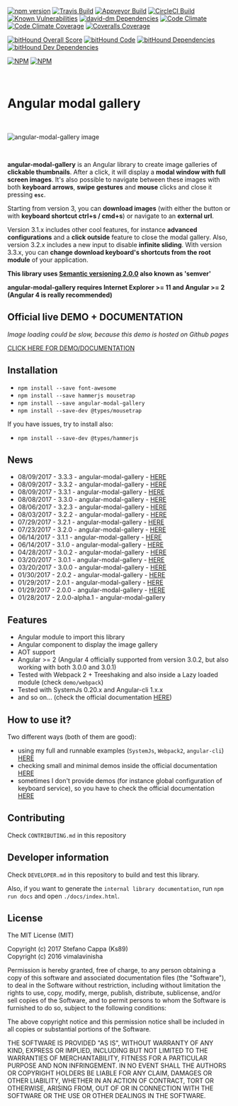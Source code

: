 [![npm version](https://badge.fury.io/js/angular-modal-gallery.svg)](https://badge.fury.io/js/angular-modal-gallery)   [![Travis Build](https://travis-ci.org/Ks89/angular-modal-gallery.svg?branch=master)](https://travis-ci.org/Ks89/angular-modal-gallery)   [![Appveyor Build](https://ci.appveyor.com/api/projects/status/ikp5qqr9aci2s0ae/branch/master?svg=true)](https://ci.appveyor.com/project/Ks89/angular-modal-gallery/branch/master)   [![CircleCI Build](https://circleci.com/gh/Ks89/angular-modal-gallery.svg?style=svg)](https://circleci.com/gh/Ks89/angular-modal-gallery)   [![Known Vulnerabilities](https://snyk.io/test/github/ks89/angular-modal-gallery/badge.svg)](https://snyk.io/test/github/ks89/angular-modal-gallery)   [![david-dm Dependencies](https://david-dm.org/Ks89/angular-modal-gallery.svg)](https://david-dm.org/Ks89/angular-modal-gallery)   [![Code Climate](https://codeclimate.com/github/Ks89/angular-modal-gallery/badges/gpa.svg)](https://codeclimate.com/github/Ks89/angular-modal-gallery)   [![Code Climate Coverage](https://codeclimate.com/github/Ks89/angular-modal-gallery/badges/coverage.svg)](https://codeclimate.com/github/Ks89/angular-modal-gallery/coverage)   [![Coveralls Coverage](https://coveralls.io/repos/github/Ks89/angular-modal-gallery/badge.svg?branch=master)](https://coveralls.io/github/Ks89/angular-modal-gallery?branch=master)

[![bitHound Overall Score](https://www.bithound.io/github/Ks89/angular-modal-gallery/badges/score.svg)](https://www.bithound.io/github/Ks89/angular-modal-gallery)   [![bitHound Code](https://www.bithound.io/github/Ks89/angular-modal-gallery/badges/code.svg)](https://www.bithound.io/github/Ks89/angular-modal-gallery)   [![bitHound Dependencies](https://www.bithound.io/github/Ks89/angular-modal-gallery/badges/dependencies.svg)](https://www.bithound.io/github/Ks89/angular-modal-gallery/master/dependencies/npm)   [![bitHound Dev Dependencies](https://www.bithound.io/github/Ks89/angular-modal-gallery/badges/devDependencies.svg)](https://www.bithound.io/github/Ks89/angular-modal-gallery/master/dependencies/npm)

[![NPM](https://nodei.co/npm/angular-modal-gallery.png?downloads=true&downloadRank=true&stars=true)](https://nodei.co/npm/angular-modal-gallery/)    [![NPM](https://nodei.co/npm-dl/angular-modal-gallery.png?months=9&height=3)](https://nodei.co/npm/angular-modal-gallery/)

<br>

# Angular modal gallery

<br>

![angular-modal-gallery image](https://cloud.githubusercontent.com/assets/6057207/24118289/8ade6952-0dad-11e7-829f-416a24891ce0.png)

<br>

**angular-modal-gallery** is an Angular library to create image galleries of **clickable thumbnails**. After a click, it will display a **modal window with full screen images**.
It's also possible to navigate between these images with both **keyboard arrows**, **swipe gestures** and **mouse** clicks and close it pressing **`esc`**.

Starting from version 3, you can **download images** (with either the button or with **keyboard shortcut ctrl+s / cmd+s**) or navigate to an **external url**.

Version 3.1.x includes other cool features, for instance **advanced configurations** and a **click outside** feature to close the modal gallery.
Also, version 3.2.x includes a new input to disable **infinite sliding**.
With version 3.3.x, you can **change download keyboard's shortcuts from the root module** of your application.


**This library uses [Semantic versioning 2.0.0](http://semver.org/) also known as 'semver'**

**angular-modal-gallery requires Internet Explorer >= 11 and Angular >= 2 (Angular 4 is really recommended)**


## **Official live DEMO + DOCUMENTATION**

*Image loading could be slow, because this demo is hosted on Github pages*

[CLICK HERE FOR DEMO/DOCUMENTATION](https://ks89.github.io/angular-modal-gallery.github.io/)

## Installation
- `npm install --save font-awesome`
- `npm install --save hammerjs mousetrap`
- `npm install --save angular-modal-gallery`
- `npm install --save-dev @types/mousetrap`

If you have issues, try to install also:
- `npm install --save-dev @types/hammerjs`


## News
- 08/09/2017 - 3.3.3 - angular-modal-gallery - [HERE](https://github.com/Ks89/angular-modal-gallery/releases)
- 08/09/2017 - 3.3.2 - angular-modal-gallery - [HERE](https://github.com/Ks89/angular-modal-gallery/releases)
- 08/09/2017 - 3.3.1 - angular-modal-gallery - [HERE](https://github.com/Ks89/angular-modal-gallery/releases)
- 08/08/2017 - 3.3.0 - angular-modal-gallery - [HERE](https://github.com/Ks89/angular-modal-gallery/releases)
- 08/06/2017 - 3.2.3 - angular-modal-gallery - [HERE](https://github.com/Ks89/angular-modal-gallery/releases)
- 08/03/2017 - 3.2.2 - angular-modal-gallery - [HERE](https://github.com/Ks89/angular-modal-gallery/releases)
- 07/29/2017 - 3.2.1 - angular-modal-gallery - [HERE](https://github.com/Ks89/angular-modal-gallery/releases)
- 07/23/2017 - 3.2.0 - angular-modal-gallery - [HERE](https://github.com/Ks89/angular-modal-gallery/releases)
- 06/14/2017 - 3.1.1 - angular-modal-gallery - [HERE](https://github.com/Ks89/angular-modal-gallery/releases)
- 06/14/2017 - 3.1.0 - angular-modal-gallery - [HERE](https://github.com/Ks89/angular-modal-gallery/releases)
- 04/28/2017 - 3.0.2 - angular-modal-gallery - [HERE](https://github.com/Ks89/angular-modal-gallery/releases)
- 03/20/2017 - 3.0.1 - angular-modal-gallery - [HERE](https://github.com/Ks89/angular-modal-gallery/releases)
- 03/20/2017 - 3.0.0 - angular-modal-gallery - [HERE](https://github.com/Ks89/angular-modal-gallery/releases)
- 01/30/2017 - 2.0.2 - angular-modal-gallery - [HERE](https://github.com/Ks89/angular-modal-gallery/releases)
- 01/29/2017 - 2.0.1 - angular-modal-gallery - [HERE](https://github.com/Ks89/angular-modal-gallery/releases)
- 01/29/2017 - 2.0.0 - angular-modal-gallery - [HERE](https://github.com/Ks89/angular-modal-gallery/releases)
- 01/28/2017 - 2.0.0-alpha.1 - angular-modal-gallery


## Features
- Angular module to import this library
- Angular component to display the image gallery
- AOT support
- Angular >= 2 (Angular 4 officially supported from version 3.0.2, but also working with both 3.0.0 and 3.0.1)
- Tested with Webpack 2 + Treeshaking and also inside a Lazy loaded module (check `demo/webpack`)
- Tested with SystemJs 0.20.x and Angular-cli 1.x.x
- and so on... (check the official documentation [HERE](https://ks89.github.io/angular-modal-gallery.github.io/))


## How to use it?

Two different ways (both of them are good):
- using my full and runnable examples (`SystemJs`, `Webpack2`, `angular-cli`) [HERE](https://github.com/Ks89/angular-modal-gallery/tree/master/demo)
- checking small and minimal demos inside the official documentation [HERE](https://ks89.github.io/angular-modal-gallery.github.io/)
- sometimes I don't provide demos (for instance global configuration of keyboard service), so you have to check the official documentation [HERE](https://ks89.github.io/angular-modal-gallery.github.io/)

## Contributing

Check `CONTRIBUTING.md` in this repository


## Developer information

Check `DEVELOPER.md` in this repository to build and test this library.

Also, if you want to generate the `internal library documentation`, run `npm run docs` and open `./docs/index.html`.


## License

The MIT License (MIT)

Copyright (c) 2017 Stefano Cappa (Ks89)<br>
Copyright (c) 2016 vimalavinisha

Permission is hereby granted, free of charge, to any person obtaining a copy
of this software and associated documentation files (the "Software"), to deal
in the Software without restriction, including without limitation the rights
to use, copy, modify, merge, publish, distribute, sublicense, and/or sell
copies of the Software, and to permit persons to whom the Software is
furnished to do so, subject to the following conditions:

The above copyright notice and this permission notice shall be included in all
copies or substantial portions of the Software.

THE SOFTWARE IS PROVIDED "AS IS", WITHOUT WARRANTY OF ANY KIND, EXPRESS OR
IMPLIED, INCLUDING BUT NOT LIMITED TO THE WARRANTIES OF MERCHANTABILITY,
FITNESS FOR A PARTICULAR PURPOSE AND NON INFRINGEMENT. IN NO EVENT SHALL THE
AUTHORS OR COPYRIGHT HOLDERS BE LIABLE FOR ANY CLAIM, DAMAGES OR OTHER
LIABILITY, WHETHER IN AN ACTION OF CONTRACT, TORT OR OTHERWISE, ARISING FROM,
OUT OF OR IN CONNECTION WITH THE SOFTWARE OR THE USE OR OTHER DEALINGS IN THE
SOFTWARE.
